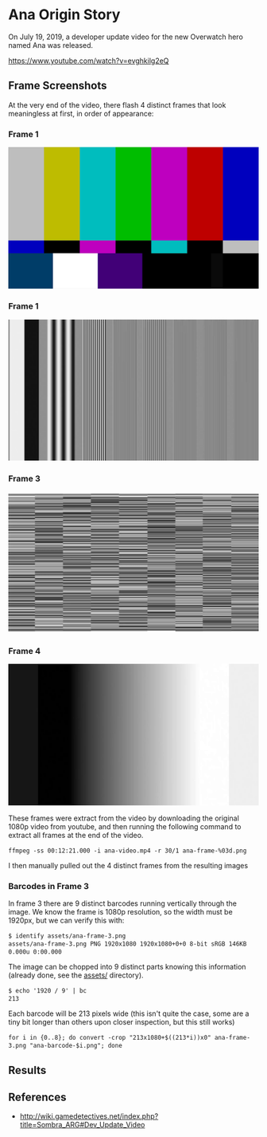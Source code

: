Ana Origin Story
================

On July 19, 2019, a developer update video for the new Overwatch hero named Ana
was released.

https://www.youtube.com/watch?v=evghkilg2eQ

Frame Screenshots
-----------------

At the very end of the video, there flash 4 distinct frames that
look meaningless at first, in order of appearance:

### Frame 1

![ana-frame-1](assets/ana-frame-1.png)

### Frame 1

![ana-frame-2](assets/ana-frame-2.png)

### Frame 3

![ana-frame-3](assets/ana-frame-3.png)

### Frame 4

![ana-frame-4](assets/ana-frame-4.png)

These frames were extract from the video by downloading the original 1080p
video from youtube, and then running the following command to extract all frames
at the end of the video.

    ffmpeg -ss 00:12:21.000 -i ana-video.mp4 -r 30/1 ana-frame-%03d.png

I then manually pulled out the 4 distinct frames from the resulting images

### Barcodes in Frame 3

In frame 3 there are 9 distinct barcodes running vertically through the image.
We know the frame is 1080p resolution, so the width must be 1920px, but we can
verify this with:

    $ identify assets/ana-frame-3.png
    assets/ana-frame-3.png PNG 1920x1080 1920x1080+0+0 8-bit sRGB 146KB 0.000u 0:00.000

The image can be chopped into 9 distinct parts knowing this information (already done,
see the [assets/](assets) directory).

    $ echo '1920 / 9' | bc
    213

Each barcode will be 213 pixels wide (this isn't quite the case, some are a tiny bit longer than
others upon closer inspection, but this still works)

    for i in {0..8}; do convert -crop "213x1080+$((213*i))x0" ana-frame-3.png "ana-barcode-$i.png"; done

Results
-------

References
----------

- http://wiki.gamedetectives.net/index.php?title=Sombra_ARG#Dev_Update_Video
